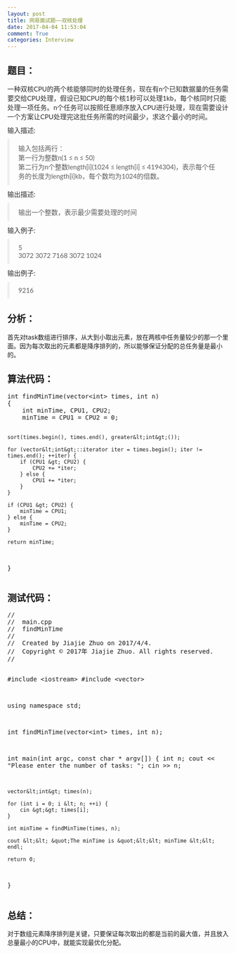 ```yaml
---
layout: post
title: 网易面试题——双核处理
date: 2017-04-04 11:53:04
comment: True
categories: Interview
---
```



<h2>题目：</h2>
<p></p>
<p style="margin-top:0px; margin-bottom:10px; color:rgb(46,46,46); font-family:&quot;Microsoft YaHei&quot;,宋体,Lato,&quot;Helvetica Neue&quot;,Helvetica,Arial,sans-serif; font-size:15px">
一种双核CPU的两个核能够同时的处理任务，现在有n个已知数据量的任务需要交给CPU处理，假设已知CPU的每个核1秒可以处理1kb，每个核同时只能处理一项任务。n个任务可以按照任意顺序放入CPU进行处理，现在需要设计一个方案让CPU处理完这批任务所需的时间最少，求这个最小的时间。</p>
<p style="margin-top:0px; margin-bottom:10px; color:rgb(46,46,46); font-family:&quot;Microsoft YaHei&quot;,宋体,Lato,&quot;Helvetica Neue&quot;,Helvetica,Arial,sans-serif; font-size:15px">
<span style="">输入描述:</span></p>
<blockquote style="padding:10px 20px; margin:0px 0px 10px; font-size:15px; border-left:5px solid rgb(238,238,238); color:rgb(94,94,94); font-family:&quot;Microsoft YaHei&quot;,宋体,Lato,&quot;Helvetica Neue&quot;,Helvetica,Arial,sans-serif">
<p style="margin-top:0px; margin-bottom:0px">输入包括两行：<br style="">
第一行为整数n(1 ≤ n ≤ 50)<br style="">
第二行为n个整数length[i](1024 ≤ length[i] ≤ 4194304)，表示每个任务的长度为length[i]kb，每个数均为1024的倍数。</p>
</blockquote>
<p style="margin-top:0px; margin-bottom:10px; color:rgb(46,46,46); font-family:&quot;Microsoft YaHei&quot;,宋体,Lato,&quot;Helvetica Neue&quot;,Helvetica,Arial,sans-serif; font-size:15px">
<span style="">输出描述:</span></p>
<blockquote style="padding:10px 20px; margin:0px 0px 10px; font-size:15px; border-left:5px solid rgb(238,238,238); color:rgb(94,94,94); font-family:&quot;Microsoft YaHei&quot;,宋体,Lato,&quot;Helvetica Neue&quot;,Helvetica,Arial,sans-serif">
<p style="margin-top:0px; margin-bottom:0px">输出一个整数，表示最少需要处理的时间</p>
</blockquote>
<p style="margin-top:0px; margin-bottom:10px; color:rgb(46,46,46); font-family:&quot;Microsoft YaHei&quot;,宋体,Lato,&quot;Helvetica Neue&quot;,Helvetica,Arial,sans-serif; font-size:15px">
<span style="">输入例子:</span></p>
<blockquote style="padding:10px 20px; margin:0px 0px 10px; font-size:15px; border-left:5px solid rgb(238,238,238); color:rgb(94,94,94); font-family:&quot;Microsoft YaHei&quot;,宋体,Lato,&quot;Helvetica Neue&quot;,Helvetica,Arial,sans-serif">
<p style="margin-top:0px; margin-bottom:0px">5<br style="">
3072 3072 7168 3072 1024</p>
</blockquote>
<p style="margin-top:0px; margin-bottom:10px; color:rgb(46,46,46); font-family:&quot;Microsoft YaHei&quot;,宋体,Lato,&quot;Helvetica Neue&quot;,Helvetica,Arial,sans-serif; font-size:15px">
<span style="">输出例子:</span></p>
<blockquote style="padding:10px 20px; margin:0px 0px 10px; font-size:15px; border-left:5px solid rgb(238,238,238); color:rgb(94,94,94); font-family:&quot;Microsoft YaHei&quot;,宋体,Lato,&quot;Helvetica Neue&quot;,Helvetica,Arial,sans-serif">
<p style="margin-top:0px; margin-bottom:0px">9216</p>
</blockquote>
<h2>分析：</h2>
<p>首先对task数组进行排序，从大到小取出元素，放在两核中任务量较少的那一个里面。因为每次取出的元素都是降序排列的，所以能够保证分配的总任务量是最小的。</p>
<h2>算法代码：</h2>
<p><pre code_snippet_id="2311448" snippet_file_name="blog_20170404_1_7437424"  name="code" class="cpp">int findMinTime(vector&lt;int&gt; times, int n)
{
    int minTime, CPU1, CPU2;
    minTime = CPU1 = CPU2 = 0;
    
    sort(times.begin(), times.end(), greater&lt;int&gt;());
    
    for (vector&lt;int&gt;::iterator iter = times.begin(); iter != times.end(); ++iter) {
        if (CPU1 &gt; CPU2) {
            CPU2 += *iter;
        } else {
            CPU1 += *iter;
        }
    }
    
    if (CPU1 &gt; CPU2) {
        minTime = CPU1;
    } else {
        minTime = CPU2;
    }
    
    return minTime;
}</pre></p>
<h2>测试代码：</h2>
<p><pre code_snippet_id="2311448" snippet_file_name="blog_20170404_2_4504058"  name="code" class="cpp">//
//  main.cpp
//  findMinTime
//
//  Created by Jiajie Zhuo on 2017/4/4.
//  Copyright &copy; 2017年 Jiajie Zhuo. All rights reserved.
//

#include &lt;iostream&gt;
#include &lt;vector&gt;

using namespace std;

int findMinTime(vector&lt;int&gt; times, int n);

int main(int argc, const char * argv[]) {
    int n;
    cout &lt;&lt; &quot;Please enter the number of tasks: &quot;;
    cin &gt;&gt; n;
    
    vector&lt;int&gt; times(n);
    
    for (int i = 0; i &lt; n; ++i) {
        cin &gt;&gt; times[i];
    }
    
    int minTime = findMinTime(times, n);
    
    cout &lt;&lt; &quot;The minTime is &quot;&lt;&lt; minTime &lt;&lt; endl;
    
    return 0;
}</pre></p>
<h2>总结：</h2>
<p>对于数组元素降序排列是关键，只要保证每次取出的都是当前的最大&#20540;，并且放入总量最小的CPU中，就能实现最优化分配。</p>

